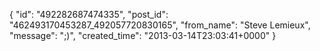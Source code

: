  {
   "id": "492282687474335",
   "post_id": "462493170453287_492057720830165",
   "from_name": "Steve Lemieux",
   "message": ";)",
   "created_time": "2013-03-14T23:03:41+0000"
 }
